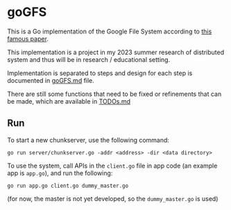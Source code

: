 # goGFS

This is a Go implementation of the Google File System according to [this famous paper](https://static.googleusercontent.com/media/research.google.com/en//archive/gfs-sosp2003.pdf).

This implementation is a project in my 2023 summer research of distributed system and thus will be in research / educational setting.

Implementation is separated to steps and design for each step is documented in [goGFS.md](goGFS.md) file.

There are still some functions that need to be fixed or refinements that can be made, which are available in [TODOs.md](TODOs.md)

## Run

To start a new chunkserver, use the following command:

```shell
go run server/chunkserver.go -addr <address> -dir <data directory>
```

To use the system, call APIs in the `client.go` file in app code (an example app is `app.go`), and run the following:

```shell
go run app.go client.go dummy_master.go
```

(for now, the master is not yet developed, so the `dummy_master.go` is used)